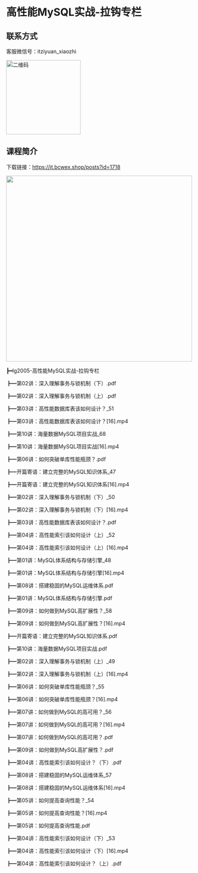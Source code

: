 # 高性能MySQL实战-拉钩专栏

## 联系方式

客服微信号：itziyuan_xiaozhi

<img src="https://ziyuanyun.oss-cn-guangzhou.aliyuncs.com/common/20240614073449/666b82192834a.jpg" width="200" height="200" alt="二维码">

## 课程简介

下载链接：https://it.bcwex.shop/posts?id=1718

<img src="https://ziyuanyun.oss-cn-guangzhou.aliyuncs.com/yun/20240515183517/66448fe5ca6d4.jpg" width="500" alt="">

  ┣━lg2005-高性能MySQL实战-拉钩专栏

 ┣━第02讲：深入理解事务与锁机制（下）.pdf

 ┣━第02讲：深入理解事务与锁机制（上）.pdf

 ┣━第03讲：高性能数据库表该如何设计？_51

 ┣━第03讲：高性能数据库表该如何设计？[16].mp4

 ┣━第10讲：海量数据MySQL项目实战_68

 ┣━第10讲：海量数据MySQL项目实战[16].mp4

 ┣━第06讲：如何突破单库性能瓶颈？.pdf

 ┣━开篇寄语：建立完整的MySQL知识体系_47

 ┣━开篇寄语：建立完整的MySQL知识体系[16].mp4

 ┣━第02讲：深入理解事务与锁机制（下）_50

 ┣━第02讲：深入理解事务与锁机制（下）[16].mp4

 ┣━第03讲：高性能数据库表该如何设计？.pdf

 ┣━第04讲：高性能索引该如何设计（上）_52

 ┣━第04讲：高性能索引该如何设计（上）[16].mp4

 ┣━第01讲：MySQL体系结构与存储引擎_48

 ┣━第01讲：MySQL体系结构与存储引擎[16].mp4

 ┣━第08讲：搭建稳固的MySQL运维体系.pdf

 ┣━第01讲：MySQL体系结构与存储引擎.pdf

 ┣━第09讲：如何做到MySQL高扩展性？_58

 ┣━第09讲：如何做到MySQL高扩展性？[16].mp4

 ┣━开篇寄语：建立完整的MySQL知识体系.pdf

 ┣━第10讲：海量数据MySQL项目实战.pdf

 ┣━第02讲：深入理解事务与锁机制（上）_49

 ┣━第02讲：深入理解事务与锁机制（上）[16].mp4

 ┣━第06讲：如何突破单库性能瓶颈？_55

 ┣━第06讲：如何突破单库性能瓶颈？[16].mp4

 ┣━第07讲：如何做到MySQL的高可用？_56

 ┣━第07讲：如何做到MySQL的高可用？[16].mp4

 ┣━第07讲：如何做到MySQL的高可用？.pdf

 ┣━第09讲：如何做到MySQL高扩展性？.pdf

 ┣━第04讲：高性能索引该如何设计？（下）.pdf

 ┣━第08讲：搭建稳固的MySQL运维体系_57

 ┣━第08讲：搭建稳固的MySQL运维体系[16].mp4

 ┣━第05讲：如何提高查询性能？_54

 ┣━第05讲：如何提高查询性能？[16].mp4

 ┣━第05讲：如何提高查询性能.pdf

 ┣━第04讲：高性能索引该如何设计（下）_53

 ┣━第04讲：高性能索引该如何设计（下）[16].mp4

 ┣━第04讲：高性能索引该如何设计？（上）.pdf

  